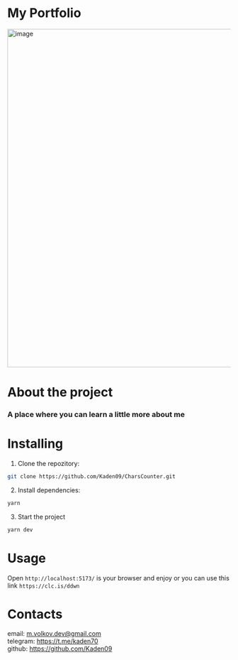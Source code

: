 # My Portfolio

<img width="871" height="762" alt="image" src="https://github.com/user-attachments/assets/380a5628-cd52-4c4d-9286-303169548407" />

# About the project
### A place where you can learn a little more about me

# Installing

1. Clone the repozitory:
```bash
git clone https://github.com/Kaden09/CharsCounter.git
```
2. Install dependencies:
```bash
yarn
```
3. Start the project
```bash
yarn dev
```
# Usage

Open `
http://localhost:5173/
` is your browser and enjoy or you can use this link `https://clc.is/ddwn`

# Contacts

email: m.volkov.dev@gmail.com  
telegram: https://t.me/kaden70  
github: https://github.com/Kaden09 
 
 
